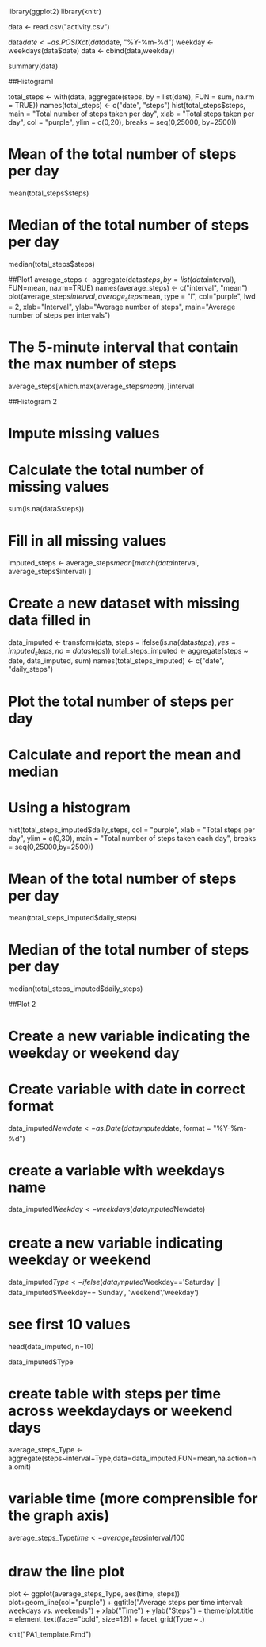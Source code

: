 
library(ggplot2)
library(knitr)

data <- read.csv("activity.csv")

data$date <- as.POSIXct(data$date, "%Y-%m-%d")
weekday <- weekdays(data$date)
data <- cbind(data,weekday)

summary(data)

##Histogram1

total_steps <- with(data, 
                    aggregate(steps, by = list(date), 
                              FUN = sum, na.rm = TRUE))
names(total_steps) <- c("date", "steps")
hist(total_steps$steps, 
     main = "Total number of steps taken per day", 
     xlab = "Total steps taken per day", 
     col = "purple", ylim = c(0,20), 
     breaks = seq(0,25000, by=2500))

# Mean of the total number of steps per day
mean(total_steps$steps)

# Median of the total number of steps per day
median(total_steps$steps)

##Plot1
average_steps <- aggregate(data$steps, 
                                    by=list(data$interval), 
                                    FUN=mean, na.rm=TRUE)
names(average_steps) <- c("interval", "mean")
plot(average_steps$interval, 
     average_steps$mean, 
     type = "l", 
     col="purple", 
     lwd = 2, 
     xlab="Interval", ylab="Average number of steps", 
     main="Average number of steps per intervals")

# The 5-minute interval that contain the max number of steps
average_steps[which.max(average_steps$mean), ]$interval

##Histogram 2
# Impute missing values

# Calculate the total number of missing values
sum(is.na(data$steps))

# Fill in all missing values
imputed_steps <- average_steps$mean[
                      match(data$interval,
                            average_steps$interval)
                      ]

# Create a new dataset with missing data filled in
data_imputed <- transform(data, steps = ifelse(is.na(data$steps), yes = imputed_steps, no = data$steps))
total_steps_imputed <- aggregate(steps ~ date, data_imputed, sum)
names(total_steps_imputed) <- c("date", "daily_steps")

# Plot the total number of steps per day
# Calculate and report the mean and median
# Using a histogram
hist(total_steps_imputed$daily_steps, 
     col = "purple", 
     xlab = "Total steps per day", ylim = c(0,30), 
     main = "Total number of steps taken each day", 
     breaks = seq(0,25000,by=2500))

# Mean of the total number of steps per day
mean(total_steps_imputed$daily_steps)

# Median of the total number of steps per day
median(total_steps_imputed$daily_steps)

##Plot 2
# Create a new variable indicating the weekday or weekend day
# Create variable with date in correct format
data_imputed$Newdate <- as.Date(data_imputed$date, format = "%Y-%m-%d")
# create a variable with weekdays name
data_imputed$Weekday <- weekdays(data_imputed$Newdate)
# create a new variable indicating weekday or weekend
data_imputed$Type <- ifelse(data_imputed$Weekday=='Saturday' | data_imputed$Weekday=='Sunday', 
                               'weekend','weekday')
# see first 10 values
head(data_imputed, n=10)

data_imputed$Type

# create table with steps per time across weekdaydays or weekend days
average_steps_Type <- aggregate(steps~interval+Type,data=data_imputed,FUN=mean,na.action=na.omit)
# variable time (more comprensible for the graph axis)
average_steps_Type$time <- average_steps$interval/100
# draw the line plot
plot <- ggplot(average_steps_Type, aes(time, steps))
plot+geom_line(col="purple") +
               ggtitle("Average steps per time interval: weekdays vs. weekends") +
               xlab("Time") + ylab("Steps") + 
               theme(plot.title = element_text(face="bold", size=12)) + 
               facet_grid(Type ~ .)

knit("PA1_template.Rmd")
 
